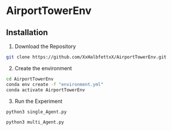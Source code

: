 # AirportTowerEnv

## Installation

1. Download the Repository

```bash
git clone https://github.com/XxHalbfettxX/AirportTowerEnv.git
```

2. Create the environment

```bash
cd AirportTowerEnv
conda env create -f "environment.yml"
conda activate AirportTowerEnv
```

3. Run the Experiment

```bash
python3 single_Agent.py
```

```bash
python3 multi_Agent.py
```
